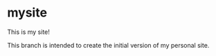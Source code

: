 # mysite

This is my site!

This branch is intended to create the initial version of my personal site.
